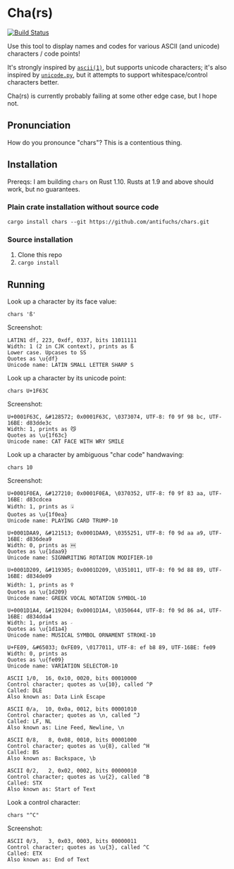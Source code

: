 # Cha(rs)
[![Build Status](https://travis-ci.org/antifuchs/chars.svg?branch=master)](https://travis-ci.org/antifuchs/chars)

Use this tool to display names and codes for various ASCII (and
unicode) characters / code points!

It's strongly inspired by
[`ascii(1)`](http://www.catb.org/esr/ascii/), but supports unicode
characters; it's also inspired by
[`unicode.py`](http://kassiopeia.juls.savba.sk/~garabik/software/unicode/),
but it attempts to support whitespace/control characters better.

Cha(rs) is currently probably failing at some other edge case, but I
hope not.

## Pronunciation

How do you pronounce "chars"? This is a contentious thing.

## Installation

Prereqs: I am building `chars` on Rust 1.10. Rusts at 1.9 and above
should work, but no guarantees.

### Plain crate installation without source code

`cargo install chars --git https://github.com/antifuchs/chars.git`

### Source installation
1. Clone this repo
2. `cargo install`

## Running

Look up a character by its face value:

`chars 'ß'`

Screenshot:
```
LATIN1 df, 223, 0xdf, 0337, bits 11011111
Width: 1 (2 in CJK context), prints as ß
Lower case. Upcases to SS
Quotes as \u{df}
Unicode name: LATIN SMALL LETTER SHARP S
```

Look up a character by its unicode point:

`chars U+1F63C`

Screenshot:
```
U+0001F63C, &#128572; 0x0001F63C, \0373074, UTF-8: f0 9f 98 bc, UTF-16BE: d83dde3c
Width: 1, prints as 😼
Quotes as \u{1f63c}
Unicode name: CAT FACE WITH WRY SMILE
```

Look up a character by ambiguous "char code" handwaving:

`chars 10`

Screenshot:
```
U+0001F0EA, &#127210; 0x0001F0EA, \0370352, UTF-8: f0 9f 83 aa, UTF-16BE: d83cdcea
Width: 1, prints as 🃪
Quotes as \u{1f0ea}
Unicode name: PLAYING CARD TRUMP-10

U+0001DAA9, &#121513; 0x0001DAA9, \0355251, UTF-8: f0 9d aa a9, UTF-16BE: d836dea9
Width: 0, prints as 𝪩
Quotes as \u{1daa9}
Unicode name: SIGNWRITING ROTATION MODIFIER-10

U+0001D209, &#119305; 0x0001D209, \0351011, UTF-8: f0 9d 88 89, UTF-16BE: d834de09
Width: 1, prints as 𝈉
Quotes as \u{1d209}
Unicode name: GREEK VOCAL NOTATION SYMBOL-10

U+0001D1A4, &#119204; 0x0001D1A4, \0350644, UTF-8: f0 9d 86 a4, UTF-16BE: d834dda4
Width: 1, prints as 𝆤
Quotes as \u{1d1a4}
Unicode name: MUSICAL SYMBOL ORNAMENT STROKE-10

U+FE09, &#65033; 0xFE09, \0177011, UTF-8: ef b8 89, UTF-16BE: fe09
Width: 0, prints as ︉
Quotes as \u{fe09}
Unicode name: VARIATION SELECTOR-10

ASCII 1/0,  16, 0x10, 0020, bits 00010000
Control character; quotes as \u{10}, called ^P
Called: DLE
Also known as: Data Link Escape

ASCII 0/a,  10, 0x0a, 0012, bits 00001010
Control character; quotes as \n, called ^J
Called: LF, NL
Also known as: Line Feed, Newline, \n

ASCII 0/8,   8, 0x08, 0010, bits 00001000
Control character; quotes as \u{8}, called ^H
Called: BS
Also known as: Backspace, \b

ASCII 0/2,   2, 0x02, 0002, bits 00000010
Control character; quotes as \u{2}, called ^B
Called: STX
Also known as: Start of Text
```

Look a control character:

`chars "^C"`

Screenshot:
```
ASCII 0/3,   3, 0x03, 0003, bits 00000011
Control character; quotes as \u{3}, called ^C
Called: ETX
Also known as: End of Text
```
